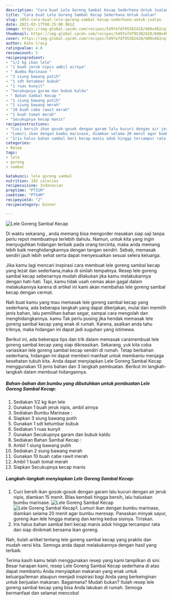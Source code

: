 ```yaml
---
description: "Cara buat Lele Goreng Sambal Kecap Sederhana Untuk Jualan"
title: "Cara buat Lele Goreng Sambal Kecap Sederhana Untuk Jualan"
slug: 1053-cara-buat-lele-goreng-sambal-kecap-sederhana-untuk-jualan
date: 2021-03-17T08:25:00.961Z
image: https://img-global.cpcdn.com/recipes/5497efdf95382428/680x482cq70/lele-goreng-sambal-kecap-foto-resep-utama.jpg
thumbnail: https://img-global.cpcdn.com/recipes/5497efdf95382428/680x482cq70/lele-goreng-sambal-kecap-foto-resep-utama.jpg
cover: https://img-global.cpcdn.com/recipes/5497efdf95382428/680x482cq70/lele-goreng-sambal-kecap-foto-resep-utama.jpg
author: Kate Craig
ratingvalue: 4.8
reviewcount: 5
recipeingredient:
- "1/2 kg ikan lele"
- "1 buah jeruk nipis ambil airnya"
- " Bumbu Marinase "
- "3 siung bawang putih"
- "1 sdt ketumbar bubuk"
- "1 ruas kunyit"
- "Secukupnya garam dan bubuk kaldu"
- " Bahan Sambal Kecap "
- "1 siung bawang putih"
- "2 siung bawang merah"
- "10 buah cabe rawit merah"
- "1 buah tomat merah"
- "Secukupnya kecap manis"
recipeinstructions:
- "Cuci bersih ikan gosok-gosok dengan garam lalu kucuri dengan air jeruk nipis, diamkan 15 menit. Bilas kembali hingga bersih, lalu haluskan bumbu marinase."
- "Lumuri ikan dengan bumbu marinase, diamkan selama 20 menit agar bumbu meresap. Panaskan minyak sayur, goreng ikan lele hingga matang dan kering kedua sisinya. Tiriskan."
- "Iris halus bahan sambal beri kecap manis aduk hingga tercampur rata dan siap dinikmati bersama ikan goreng."
categories:
- Resep
tags:
- lele
- goreng
- sambal

katakunci: lele goreng sambal 
nutrition: 182 calories
recipecuisine: Indonesian
preptime: "PT31M"
cooktime: "PT54M"
recipeyield: "2"
recipecategory: Dinner

---
```



![Lele Goreng Sambal Kecap](https://img-global.cpcdn.com/recipes/5497efdf95382428/680x482cq70/lele-goreng-sambal-kecap-foto-resep-utama.jpg)

Di waktu  sekarang , anda memang bisa mengorder masakan siap saji tanpa perlu repot membuatnya terlebih dahulu. Namun, untuk kita yang ingin menyuguhkan hidangan terbaik pada orang tercinta, maka anda memang lebih baik menghidangkannya dengan tangan sendiri. Sebab, memasak sendiri jauh lebih sehat serta dapat menyesuaikan sesuai selera keluarga.

Jika kamu lagi mencari inspirasi cara membuat lele goreng sambal kecap yang lezat dan sederhana,maka di sinilah tempatnya. Resep lele goreng sambal kecap  sebenarnya mudah dilakukan jika kamu melakukannya dengan hati-hati. Tapi, kamu tidak usah cemas akan gagal dalam melakukannya 
karena di artikel ini kami akan membahas lele goreng sambal kecap dengan cermat.  



Nah buat kamu yang mau memasak lele goreng sambal kecap yang sederhana, ada beberapa langkah yang dapat dikerjakan, mulai dari memilih jenis bahan, lalu pemilihan bahan segar, sampai cara mengolah dan menghidangkannya. kamu Tak perlu pusing jika hendak memasak lele goreng sambal kecap yang enak di rumah. Karena, asalkan anda  tahu triknya, maka hidangan ini dapat jadi suguhan yang istimewa.

Berikut ini, ada beberapa tips dan trik dalam memasak caramembuat lele goreng sambal kecap yang siap dikreasikan. Sekarang, yuk kita coba variasikan lele goreng sambal kecap sendiri di rumah. Tetap berbahan sederhana, hidangan ini dapat memberi manfaat untuk membantu menjaga kesehatan tubuh kita. Anda dapat menyiapkan Lele Goreng Sambal Kecap menggunakan 13 jenis bahan dan 3 langkah pembuatan. Berikut ini langkah-langkah dalam membuat hidangannya.

<!--inarticleads1-->

##### Bahan-bahan dan bumbu yang dibutuhkan untuk pembuatan Lele Goreng Sambal Kecap:

1. Sediakan 1/2 kg ikan lele
1. Gunakan 1 buah jeruk nipis, ambil airnya
1. Sediakan  Bumbu Marinase :
1. Siapkan 3 siung bawang putih
1. Gunakan 1 sdt ketumbar bubuk
1. Sediakan 1 ruas kunyit
1. Gunakan Secukupnya garam dan bubuk kaldu
1. Sediakan  Bahan Sambal Kecap :
1. Ambil 1 siung bawang putih
1. Sediakan 2 siung bawang merah
1. Gunakan 10 buah cabe rawit merah
1. Ambil 1 buah tomat merah
1. Siapkan Secukupnya kecap manis




<!--inarticleads2-->

##### Langkah-langkah menyiapkan Lele Goreng Sambal Kecap:

1. Cuci bersih ikan gosok-gosok dengan garam lalu kucuri dengan air jeruk nipis, diamkan 15 menit. Bilas kembali hingga bersih, lalu haluskan bumbu marinase.
<img src="https://img-global.cpcdn.com/steps/76ec6369f5182c81/160x128cq70/lele-goreng-sambal-kecap-langkah-memasak-1-foto.jpg" alt="Lele Goreng Sambal Kecap"><img src="https://img-global.cpcdn.com/steps/e0d37141f5252f54/160x128cq70/lele-goreng-sambal-kecap-langkah-memasak-1-foto.jpg" alt="Lele Goreng Sambal Kecap">1. Lumuri ikan dengan bumbu marinase, diamkan selama 20 menit agar bumbu meresap. Panaskan minyak sayur, goreng ikan lele hingga matang dan kering kedua sisinya. Tiriskan.
1. Iris halus bahan sambal beri kecap manis aduk hingga tercampur rata dan siap dinikmati bersama ikan goreng.




Nah, itulah artikel tentang  lele goreng sambal kecap  yang praktis dan mudah versi kita. Semoga anda dapat melakukannya dengan hasil yang terbaik. 

Terima kasih kamu telah menggunakan resep yang kami tampilkan di sini. Besar harapan kami, resep  Lele Goreng Sambal Kecap sederhana di atas dapat membantu Anda menyiapkan makanan yang enak untuk keluarga/teman ataupun menjadi inspirasi bagi Anda yang berkeinginan untuk berjualan makanan. Bagaimana? Mudah bukan? Itulah resep lele goreng sambal kecap yang bisa Anda lakukan di rumah. Semoga bermanfaat dan selamat mencoba!

